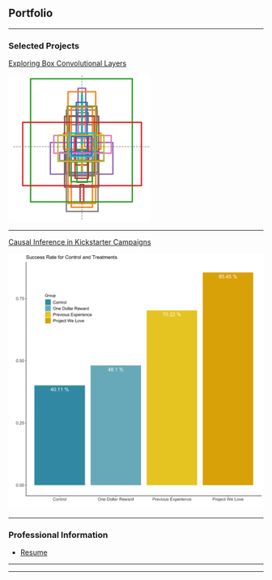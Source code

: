 ## Portfolio

---

### Selected Projects

[Exploring Box Convolutional Layers](https://github.com/dkang9503/cs231n_project_box_convolution/blob/master/Final_Report.pdf)

<img src="images/box_conv_converged.png?raw=true"/>

---
[Causal Inference in Kickstarter Campaigns](https://github.com/HarryEm/MSE327Project/blob/master/Final_Report.pdf)

<img src="images/TreatmentControlBars.png?raw=true"/>

---

### Professional Information

- [Resume](/pdf/Resume_Fall19.pdf)

---




---
